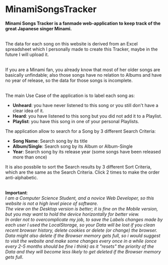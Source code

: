 # MinamiSongsTracker

**Minami Songs Tracker is a fanmade web-application to keep track of the great Japanese singer Minami.** <br><br>

The data for each song on this website is derived from an Excel spreadsheet which I personally made to create this Tracker, maybe in the future I will upload it.<br><br>

If you are a Minami fan, you already know that most of her older songs are basically unfindable; also those songs have no relation to Albums and have no year of release, so the data for those songs is incomplete.<br><br> 

The main Use Case of the application is to label each song as:
- **Unheard**: you have never listened to this song or you still don't have a clear idea of it.
- **Heard**: you have listened to this song but you did not add it to a Playlist.
- **Playlist**: you have this song in one of your personal Playlists.



The application allow to search for a Song by 3 different Search Criteria:
- **Song Name**: Search song by its title
- **Album/Single**: Search song by its Album or Album-Single
- **Year**: Search song by its release year (some songs have been released more than once)

It is also possbile to sort the Search results by 3 different Sort Criteria, which are the same as the Search Criteria. Click 2 times to make the order anti-alphabetic.<br><br>

**Important**:<br>
_I am a Computer Science Student, and a novice Web Developer, so this website is not a high level piece of software.<br>
The view on the Desktop version is better; it is fine on the Mobile version, but you may want to hold the device horizontally for better view.<br>
In order not to overcomplicate my job, to save the Labels changes made by each user I used the LocalStorage, so your Data will be lost if you clean recent browser history, delete cookies or delete (or change) the browser. Data might also delete if the Browser memory gets full, so i would suggest to visit the website and make some changes every once in a while (once every 2-5 months should be fine i think) as it "resets" the priority of the Data and they will become less likely to get deleted if the Browser memory gets full_.
